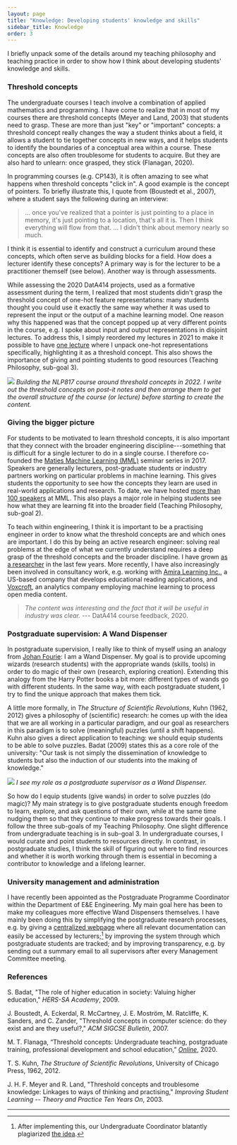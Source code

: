 ```yaml
---
layout: page
title: "Knowledge: Developing students' knowledge and skills"
sidebar_title: Knowledge
order: 3
---
```


I briefly unpack some of the details around my teaching philosophy and teaching practice in order to show how I think about developing students' knowledge and skills.

### Threshold concepts

The undergraduate courses I teach involve a combination of applied mathematics and programming. I have come to realize that in most of my courses there are threshold concepts (Meyer and Land, 2003) that students need to grasp. These are more than just "key" or "important" concepts: a threshold concept really changes the way a student thinks about a field, it allows a student to tie together concepts in new ways, and it helps students to identify the boundaries of a conceptual area within a course. These concepts are also often troublesome for students to acquire. But they are also hard to unlearn: once grasped, they stick (Flanagan, 2020).

In programming courses (e.g. CP143), it is often amazing to see what happens when threshold concepts "click in". A good example is the concept of pointers. To briefly illustrate this, I quote from (Boustedt et al., 2007), where a student says the following during an interview:

> ... once you've realized that a pointer is just pointing to a place in memory, it's just pointing to a location, that's all it is. Then I think everything will flow from that. ... I didn't think about memory nearly so much.

I think  it is essential to identify and construct a curriculum around these concepts, which often serve as building blocks for a field. How does a lecturer identify these concepts? A primary way is for the lecturer to be a practitioner themself (see below). Another way is through assessments.

While assessing the 2020 DatA414 projects, used as a formative assessment during the term, I realized that most students didn't grasp the threshold concept of one-hot feature representations: many students thought you could use it exactly the same way whether it was used to represent the input or the output of a machine learning model. One reason why this happened was that the concept popped up at very different points in the course, e.g. I spoke about input and output representations in disjoint lectures. To address this, I simply reordered my lectures in 2021 to make it possible to have [one lecture](https://youtu.be/AoZdxBqw9n0&list=PLmZlBIcArwhNSvaKyVSoIEq0ewNX9KTC4) where I unpack one-hot representations specifically, highlighting it as a threshold concept. This also shows the importance of giving and pointing students to good resources (Teaching Philosophy, sub-goal 3).

![]({{site.url}}/fig/20220518_075838.jpg)
*Building the NLP817 course around threshold concepts in 2022. I write out the threshold concepts on post-it notes and then arrange them to get the overall structure of the course (or lecture) before starting to create the content.*

### Giving the bigger picture

For students to be motivated to learn threshold concepts, it is also important that they connect with the broader engineering discipline---something that is difficult for a single lecturer to do in a single course. I therefore co-founded the [Maties Machine Learning (MML)](https://mml.sun.ac.za/) seminar series in 2017. Speakers are generally lecturers, post-graduate students or industry partners working on particular problems in machine learning. This gives students the opportunity to see how the concepts they learn are used in real-world applications and research. To date, we have hosted [more than 100 speakers](https://mml.sun.ac.za/talks) at MML. This also plays a major role in helping students see how what they are learning fit into the broader field (Teaching Philosophy, sub-goal 2).

To teach within engineering, I think it is important to be a practising engineer in order to know what the threshold concepts are and which ones are important. I do this by being an active research engineer: solving real problems at the edge of what we currently understand requires a deep grasp of the threshold concepts and the broader discipline. I have grown [as a researcher](https://scholar.google.com/citations?user=F3dhs4kAAAAJ) in the last few years. More recently, I have also increasingly been involved in consultancy work, e.g. working with [Amira Learning Inc.](https://www.amiralearning.com), a US-based company that develops educational reading applications, and [Voxcroft](https://www.voxcroft.com/), an analytics company employing machine learning to process open media content.

> *The content was interesting and the fact that it will be useful in industry was clear.* --- DatA414 course feedback, 2020.

### Postgraduate supervision: A Wand Dispenser

In postgraduate supervision, I really like to think of myself using an analogy from [Johan Fourie](https://www.johanfourie.com/teaching/): I am a Wand Dispenser. My goal is to provide upcoming wizards (research students) with the appropriate wands (skills, tools) in order to do magic of their own (research, exploring creation). Extending this analogy from the Harry Potter books a bit more: different types of wands go with different students. In the same way, with each postgraduate student, I try to find the unique approach that makes them tick.

A little more formally, in *The Structure of Scientific Revolutions*, Kuhn (1962, 2012) gives a philosophy of (scientific) research: he comes up with the idea that we are all working in a particular paradigm, and our goal as researchers in this paradigm is to solve (meaningful) puzzles (until a shift happens). Kuhn also gives a direct application to teaching: we should equip students to be able to solve puzzles. Badat (2009) states this as a core role of the university: "Our task is not simply the dissemination of knowledge to students but also the induction of our students into the making of knowledge."

![]({{site.url}}/fig/wands.jpeg)
*I see my role as a postgraduate supervisor as a Wand Dispenser.*

So how do I equip students (give wands) in order to solve puzzles (do magic)? My main strategy is to give postgraduate students enough freedom to learn, explore, and ask questions of their own, while at the same time nudging them so that they continue to make progress towards their goals. I follow the three sub-goals of my Teaching Philosophy. One slight difference from undergraduate teaching is in sub-goal 3. In undergraduate courses, I would curate and point students to resources directly. In contrast, in postgraduate studies, I think the skill of figuring out where to find resources and whether it is worth working through them is essential in becoming a contributor to knowledge and a lifelong learner.

### University management and administration

I have recently been appointed as the Postgraduate Programme Coordinator within the Department of E&E Engineering. My main goal here has been to make my colleagues more effective Wand Dispensers themselves. I have mainly been doing this by simplifying the postgraduate research processes, e.g. by giving a [centralized webpage](https://eepostgrads.sun.ac.za/) where all relevant documentation can easily be accessed by lecturers;[^1] by improving the system through which postgraduate students are tracked; and by improving transparency, e.g. by sending out a summary email to all supervisors after every Management Committee meeting.

### References

S. Badat, "The role of higher education in society: Valuing higher education," *HERS-SA Academy*, 2009.

J. Boustedt, A. Eckerdal, R. McCartney, J. E. Moström, M. Ratcliffe, K. Sanders, and C. Zander, "Threshold concepts in computer science: do they exist and are they useful?," *ACM SIGCSE Bulletin*, 2007.

M. T. Flanaga, “Threshold concepts: Undergraduate teaching, postgraduate training, professional development and school education,” [*Online*](https://www.ee.ucl.ac.uk/~mflanaga/thresholds.html), 2020.

T. S. Kuhn, *The Structure of Scientific Revolutions*, University of Chicago Press, 1962, 2012.

J. H. F. Meyer and R. Land, "Threshold concepts and troublesome knowledge: Linkages to ways of thinking and practising," *Improving Student Learning -- Theory and Practice Ten Years On*, 2003.

* * *

[^1]: After implementing this, our Undergraduate Coordinator blatantly plagiarized [the idea](https://eeundergrads.sun.ac.za/).